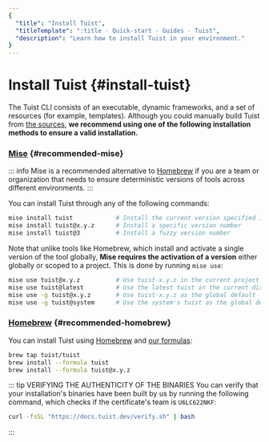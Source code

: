 ```yaml
---
{
  "title": "Install Tuist",
  "titleTemplate": ":title · Quick-start · Guides · Tuist",
  "description": "Learn how to install Tuist in your environment."
}
---
```

# Install Tuist {#install-tuist}

The Tuist CLI consists of an executable, dynamic frameworks, and a set of
resources (for example, templates). Although you could manually build Tuist from
[the sources](https://github.com/tuist/tuist), **we recommend using one of the
following installation methods to ensure a valid installation.**

### <a href="https://github.com/jdx/mise">Mise</a> {#recommended-mise}

::: info Mise is a recommended alternative to [Homebrew](https://brew.sh) if you
are a team or organization that needs to ensure deterministic versions of tools
across different environments. :::

You can install Tuist through any of the following commands:

```bash
mise install tuist            # Install the current version specified in .tool-versions/.mise.toml
mise install tuist@x.y.z      # Install a specific version number
mise install tuist@3          # Install a fuzzy version number
```

Note that unlike tools like Homebrew, which install and activate a single
version of the tool globally, **Mise requires the activation of a version**
either globally or scoped to a project. This is done by running `mise use`:

```bash
mise use tuist@x.y.z          # Use tuist-x.y.z in the current project
mise use tuist@latest         # Use the latest tuist in the current directory
mise use -g tuist@x.y.z       # Use tuist-x.y.z as the global default
mise use -g tuist@system      # Use the system's tuist as the global default
```

### <a href="https://brew.sh">Homebrew</a> {#recommended-homebrew}

You can install Tuist using [Homebrew](https://brew.sh) and [our
formulas](https://github.com/tuist/homebrew-tuist):

```bash
brew tap tuist/tuist
brew install --formula tuist
brew install --formula tuist@x.y.z
```

::: tip VERIFYING THE AUTHENTICITY OF THE BINARIES You can verify that your
installation's binaries have been built by us by running the following command,
which checks if the certificate's team is `U6LC622NKF`:

```bash
curl -fsSL "https://docs.tuist.dev/verify.sh" | bash
```
:::
